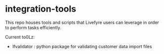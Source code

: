 integration-tools
=================

This repo houses tools and scripts that Livefyre users can leverage in order to perform tasks efficiently.

Current to0Lz:
- lfvalidator : python package for validating customer data import files
